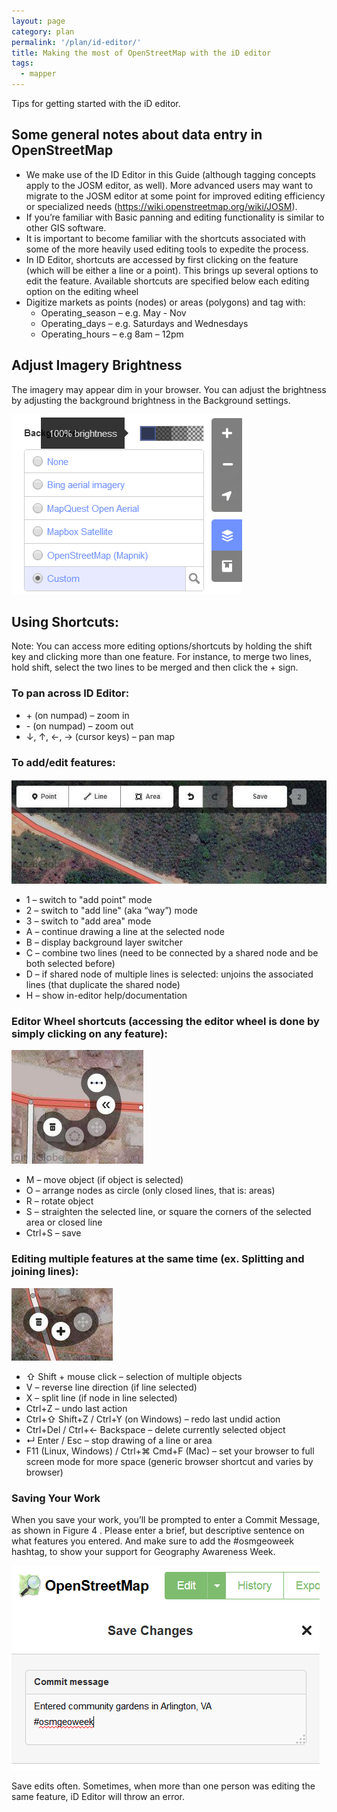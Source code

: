 ```yaml
---
layout: page
category: plan
permalink: '/plan/id-editor/'
title: Making the most of OpenStreetMap with the iD editor
tags:
  - mapper
---
```


Tips for getting started with the iD editor.

## Some general notes about data entry in OpenStreetMap

* We make use of the ID Editor in this Guide (although tagging concepts apply to the JOSM editor, as well). More advanced users may want to migrate to the JOSM editor at some point for improved editing efficiency or specialized needs (https://wiki.openstreetmap.org/wiki/JOSM).
* If you’re familiar with Basic panning and editing functionality is similar to other GIS software.
* It is important to become familiar with the shortcuts associated with some of the more heavily used editing tools to expedite the process.
* In ID Editor, shortcuts are accessed by first clicking on the feature (which will be either a line or a point). This brings up several options to edit the feature. Available shortcuts are specified below each editing option on the editing wheel
* Digitize markets as points (nodes) or areas (polygons) and tag with:
  * Operating_season – e.g. May - Nov
  * Operating_days – e.g. Saturdays and Wednesdays
  * Operating_hours – e.g 8am – 12pm

## Adjust Imagery Brightness
The imagery may appear dim in your browser. You can adjust the brightness by adjusting the background brightness in the Background settings.

<img src="/img/post-images/id-brightness.png" />

## Using Shortcuts:

Note: You can access more editing options/shortcuts by holding the shift key and clicking more than one feature. For instance, to merge two lines, hold shift, select the two lines to be merged and then click the + sign. 

###	To pan across ID Editor:

* +&nbsp;(on numpad) – zoom in
* -&nbsp;(on numpad) – zoom out
* ↓, ↑, ←, → (cursor keys) – pan map

### To add/edit features:

<img src="/img/post-images/add-edit.jpg" />

* 1 – switch to "add point" mode
* 2 – switch to "add line" (aka “way”) mode
* 3 – switch to "add area" mode
* A – continue drawing a line at the selected node
* B – display background layer switcher
* C – combine two lines (need to be connected by a shared node and be both selected before)
* D – if shared node of multiple lines is selected: unjoins the associated lines (that duplicate the shared node)
* H – show in-editor help/documentation

### Editor Wheel shortcuts (accessing the editor wheel is done by simply clicking on any feature):

<img src="/img/post-images/editor-wheel.jpg" />

* M – move object (if object is selected)
* O – arrange nodes as circle (only closed lines, that is: areas)
* R – rotate object
* S – straighten the selected line, or square the corners of the selected area or closed line
* Ctrl+S – save

### Editing multiple features at the same time (ex. Splitting and joining lines):

<img src="/img/post-images/id-multiple.jpg" />

* ⇧ Shift + mouse click – selection of multiple objects
* V – reverse line direction (if line selected)
* X – split line (if node in line selected)
* Ctrl+Z – undo last action
* Ctrl+⇧ Shift+Z / Ctrl+Y (on Windows) – redo last undid action
* Ctrl+Del / Ctrl+← Backspace – delete currently selected object
* ↵ Enter / Esc – stop drawing of a line or area
* F11 (Linux, Windows) / Ctrl+⌘ Cmd+F (Mac) – set your browser to full screen mode for more space (generic browser shortcut and varies by browser)

### Saving Your Work

When you save your work, you’ll be prompted to enter a Commit Message, as shown in Figure 4 . Please enter a brief, but descriptive sentence on what features you entered. And make sure to add the #osmgeoweek hashtag, to show your support for Geography Awareness Week. 

<img src="/img/post-images/save.png" />

Save edits often. Sometimes, when more than one person was editing the same feature, iD Editor will throw an error.
